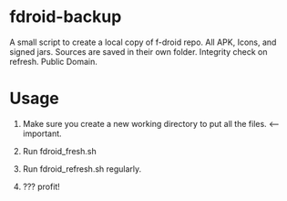 # fdroid-backup
A small script to create a local copy of f-droid repo. All APK, Icons, and signed jars. Sources are saved in their own folder. Integrity check on refresh. Public Domain.

# Usage
1) Make sure you create a new working directory to put all the files. <-- important.

2) Run fdroid_fresh.sh 

3) Run fdroid_refresh.sh regularly.

4) ??? profit!


